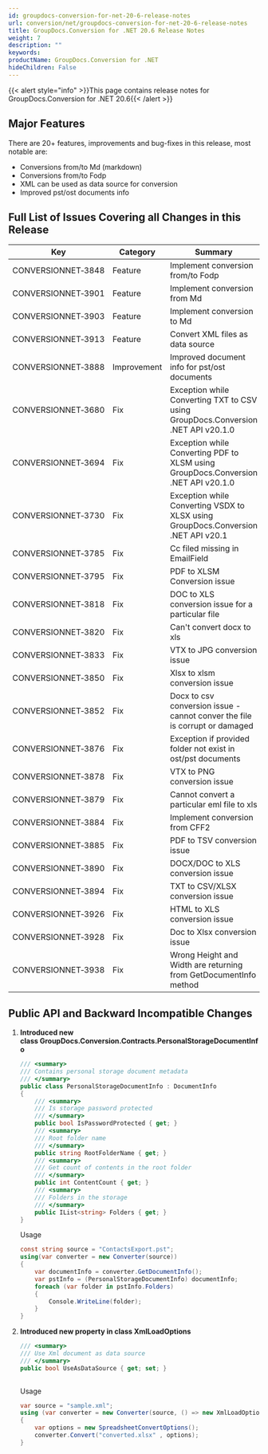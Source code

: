 ```yaml
---
id: groupdocs-conversion-for-net-20-6-release-notes
url: conversion/net/groupdocs-conversion-for-net-20-6-release-notes
title: GroupDocs.Conversion for .NET 20.6 Release Notes
weight: 7
description: ""
keywords: 
productName: GroupDocs.Conversion for .NET
hideChildren: False
---
```

{{< alert style="info" >}}This page contains release notes for GroupDocs.Conversion for .NET 20.6{{< /alert >}}

## Major Features

There are 20+ features, improvements and bug-fixes in this release, most notable are:

*   Conversions from/to Md (markdown)
*   Conversions from/to Fodp
*   XML can be used as data source for conversion
*   Improved pst/ost documents info

## Full List of Issues Covering all Changes in this Release

| Key |  Category | Summary |
| --- | --- | --- |
| CONVERSIONNET&#8209;3848 | Feature | Implement conversion from/to Fodp |
| CONVERSIONNET&#8209;3901 | Feature | Implement conversion from Md |
| CONVERSIONNET&#8209;3903 | Feature | Implement conversion to Md |
| CONVERSIONNET&#8209;3913 | Feature | Convert XML files as data source |
| CONVERSIONNET&#8209;3888 | Improvement | Improved document info for pst/ost documents |
| CONVERSIONNET&#8209;3680 | Fix | Exception while Converting TXT to CSV using GroupDocs.Conversion .NET API v20.1.0 |
| CONVERSIONNET&#8209;3694 | Fix | Exception while Converting PDF to XLSM using GroupDocs.Conversion .NET API v20.1.0 |
| CONVERSIONNET&#8209;3730 | Fix | Exception while Converting VSDX to XLSX using GroupDocs.Conversion .NET API v20.1 |
| CONVERSIONNET&#8209;3785 | Fix | Cc filed missing in EmailField  |
| CONVERSIONNET&#8209;3795 | Fix | PDF to XLSM Conversion issue |
| CONVERSIONNET&#8209;3818 | Fix | DOC to XLS conversion issue for a particular file |
| CONVERSIONNET&#8209;3820 | Fix | Can't convert docx to xls |
| CONVERSIONNET&#8209;3833 | Fix | VTX to JPG conversion issue |
| CONVERSIONNET&#8209;3850 | Fix | Xlsx to xlsm conversion issue  |
| CONVERSIONNET&#8209;3852 | Fix | Docx to csv conversion issue - cannot conver the file is corrupt or damaged |
| CONVERSIONNET&#8209;3876 | Fix | Exception if provided folder not exist in ost/pst documents |
| CONVERSIONNET&#8209;3878 | Fix | VTX to PNG conversion issue  |
| CONVERSIONNET&#8209;3879 | Fix | Cannot convert a particular eml file to xls |
| CONVERSIONNET&#8209;3884 | Fix | Implement conversion from CFF2 |
| CONVERSIONNET&#8209;3885 | Fix | PDF to TSV conversion issue |
| CONVERSIONNET&#8209;3890 | Fix | DOCX/DOC to XLS conversion issue |
| CONVERSIONNET&#8209;3894 | Fix | TXT to CSV/XLSX conversion issue |
| CONVERSIONNET&#8209;3926 | Fix | HTML to XLS conversion issue |
| CONVERSIONNET&#8209;3928 | Fix | Doc to Xlsx conversion issue |
| CONVERSIONNET&#8209;3938 | Fix | Wrong Height and Width are returning from GetDocumentInfo method  |

## Public API and Backward Incompatible Changes

1.  **Introduced new class GroupDocs.Conversion.Contracts.PersonalStorageDocumentInfo**
    
    ```csharp
    /// <summary>
    /// Contains personal storage document metadata
    /// </summary>
    public class PersonalStorageDocumentInfo : DocumentInfo
    {
        /// <summary>
        /// Is storage password protected
        /// </summary>
        public bool IsPasswordProtected { get; }
        /// <summary>
        /// Root folder name
        /// </summary>
        public string RootFolderName { get; }
        /// <summary>
        /// Get count of contents in the root folder
        /// </summary>
        public int ContentCount { get; }
        /// <summary>
        /// Folders in the storage
        /// </summary>
        public IList<string> Folders { get; }
    } 
    ```
    
    Usage
    
    ```csharp
    const string source = "ContactsExport.pst";
    using(var converter = new Converter(source))
    {
        var documentInfo = converter.GetDocumentInfo();
        var pstInfo = (PersonalStorageDocumentInfo) documentInfo;
        foreach (var folder in pstInfo.Folders)
        {
            Console.WriteLine(folder);
        }
    }
    
    ```
    
2.  **Introduced new property in class XmlLoadOptions**
    
    ```csharp
    /// <summary>
    /// Use Xml document as data source
    /// </summary>
    public bool UseAsDataSource { get; set; }
     
    ```
    
    Usage
    
    ```csharp
    var source = "sample.xml";
    using (var converter = new Converter(source, () => new XmlLoadOptions { UseAsDataSource = true; }))
    {
        var options = new SpreadsheetConvertOptions();
        converter.Convert("converted.xlsx" , options);
    }
    ```
